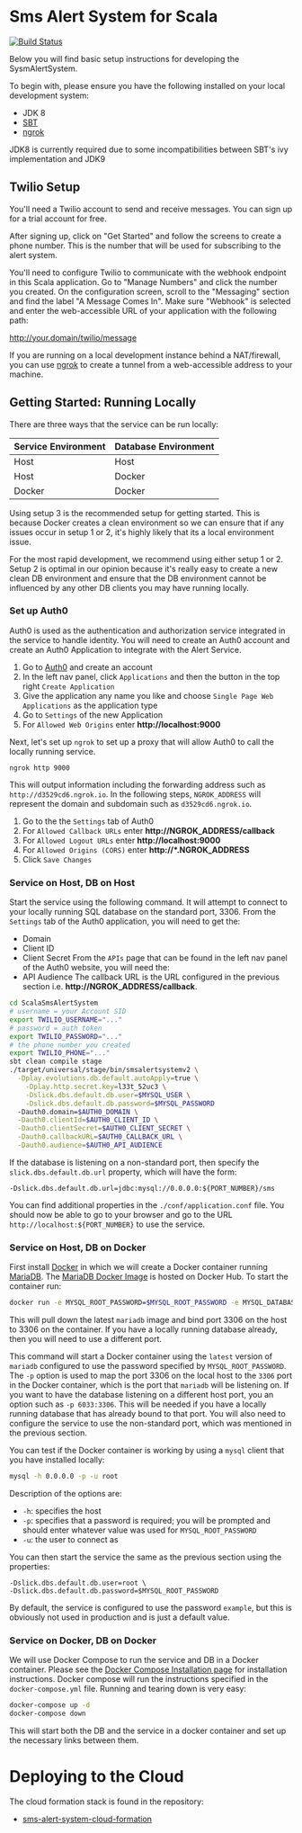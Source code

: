 # Sms Alert System for Scala

[![Build Status](https://travis-ci.org/ColectivaLegal/ScalaSmsAlertSystem.svg?branch=master)](https://travis-ci.org/ColectivaLegal/ScalaSmsAlertSystem)

Below you will find basic setup instructions for developing the SysmAlertSystem. 

To begin with, please ensure you have the following installed on your local development system:
* JDK 8
* [SBT](http://www.scala-sbt.org/download.html)
* [ngrok](https://ngrok.com/)

JDK8 is currently required due to some incompatibilities between SBT's ivy implementation and JDK9 

## Twilio Setup

You'll need a Twilio account to send and receive messages. You can
sign up for a trial account for free.

After signing up, click on "Get Started" and follow the screens to
create a phone number. This is the number that will be used for
subscribing to the alert system.

You'll need to configure Twilio to communicate with the webhook
endpoint in this Scala application. Go to "Manage Numbers" and click
the number you created. On the configuration screen, scroll to the
"Messaging" section and find the label "A Message Comes In". Make sure
"Webhook" is selected and enter the web-accessible URL of your
application with the following path:

http://your.domain/twilio/message

If you are running on a local development instance behind a
NAT/firewall, you can use [ngrok](https://ngrok.com/) to create a
tunnel from a web-accessible address to your machine.

## Getting Started: Running Locally

There are three ways that the service can be run locally:

| Service Environment | Database Environment |
| ------------------- | -------------------- |
| Host | Host
| Host | Docker
| Docker | Docker

Using setup 3 is the recommended setup for getting started. This is because Docker creates a clean environment so we
can ensure that if any issues occur in setup 1 or 2, it's highly likely that its a local environment issue.

For the most rapid development, we recommend using either setup 1 or 2. Setup 2 is optimal in our opinion because it's
really easy to create a new clean DB environment and ensure that the DB environment cannot be influenced by any other DB
clients you may have running locally.

### Set up Auth0

Auth0 is used as the authentication and authorization service integrated in the service to handle identity. You will
need to create an Auth0 account and create an Auth0 Application to integrate with the Alert Service.
1. Go to [Auth0](https://auth0.com/) and create an account
1. In the left nav panel, click `Applications` and then the button in the top right `Create Application`
1. Give the application any name you like and choose `Single Page Web Applications` as the application type
1. Go to `Settings` of the new Application
1. For `Allowed Web Origins` enter **http://localhost:9000**

Next, let's set up `ngrok` to set up a proxy that will allow Auth0 to call the locally running service.
```
ngrok http 9000
```
This will output information including the forwarding address such as `http://d3529cd6.ngrok.io`. In the following
steps, `NGROK_ADDRESS` will represent the domain and subdomain such as `d3529cd6.ngrok.io`.
1. Go to the the `Settings` tab of Auth0
1. For `Allowed Callback URLs` enter **http://NGROK_ADDRESS/callback**
1. For `Allowed Logout URLs` enter **http://localhost:9000**
1. For `Allowed Origins (CORS)` enter **http://*.NGROK_ADDRESS**
1. Click `Save Changes`

### Service on Host, DB on Host

Start the service using the following command. It will attempt to connect to your locally running SQL database on the
standard port, 3306. From the `Settings` tab of the Auth0 application, you will need to get the:
* Domain
* Client ID
* Client Secret
From the `APIs` page that can be found in the left nav panel of the Auth0 website, you will need the:
* API Audience
The callback URL is the URL configured in the previous section i.e. **http://NGROK_ADDRESS/callback**.

```bash
cd ScalaSmsAlertSystem
# username = your Account SID
export TWILIO_USERNAME="..."
# password = auth token
export TWILIO_PASSWORD="..."
# the phone number you created
export TWILIO_PHONE="..."
sbt clean compile stage
./target/universal/stage/bin/smsalertsystemv2 \
  -Dplay.evolutions.db.default.autoApply=true \
	-Dplay.http.secret.key=l33t_52uc3 \
	-Dslick.dbs.default.db.user=$MYSQL_USER \
	-Dslick.dbs.default.db.password=$MYSQL_PASSWORD
  -Dauth0.domain=$AUTH0_DOMAIN \
  -Dauth0.clientId=$AUTH0_CLIENT_ID \
  -Dauth0.clientSecret=$AUTH0_CLIENT_SECRET \
  -Dauth0.callbackURL=$AUTH0_CALLBACK_URL \
  -Dauth0.audience=$AUTH0_API_AUDIENCE
```

If the database is listening on a non-standard port, then specify the `slick.dbs.default.db.url` property, which will
have the form:

```
-Dslick.dbs.default.db.url=jdbc:mysql://0.0.0.0:${PORT_NUMBER}/sms
```

You can find additional properties in the `./conf/application.conf` file.  You should now be able to go to your browser
and go to the URL `http://localhost:${PORT_NUMBER}` to use the service.

### Service on Host, DB on Docker

First install [Docker][] in which we will create a Docker container running [MariaDB][]. The [MariaDB Docker Image][] is
hosted on Docker Hub. To start the container run:

```bash
docker run -e MYSQL_ROOT_PASSWORD=$MYSQL_ROOT_PASSWORD -e MYSQL_DATABASE=sms -p 3306:3306 -d mariadb:latest
```

This will pull down the latest `mariadb` image and bind port 3306 on the host to 3306 on the container. If you have a
locally running database already, then you will need to use a different port. 

This command will start a Docker container using the `latest` version of `mariadb` configured to use the password
specified by `MYSQL_ROOT_PASSWORD`. The `-p` option is used to map the port 3306 on the local host to the `3306` port in
the Docker container, which is the port that `mariadb` will be listening on. If you want to have the database listening
on a different host port, you an option such as `-p 6033:3306`. This will be needed if you have a locally running
database that has already bound to that port. You will also need to configure the service to use the non-standard port,
which was mentioned in the previous section.

You can test if the Docker container is working by using a `mysql` client that you have installed locally:
```bash
mysql -h 0.0.0.0 -p -u root
```

Description of the options are:
* `-h`: specifies the host
* `-p`: specifies that a password is required; you will be prompted and should enter whatever value was used for 
        `MYSQL_ROOT_PASSWORD`
* `-u`: the user to connect as

You can then start the service the same as the previous section using the properties:

```
-Dslick.dbs.default.db.user=root \
-Dslick.dbs.default.db.password=$MYSQL_ROOT_PASSWORD
```

By default, the service is configured to use the password `example`, but this is obviously not used in production and is
just a default value.

[Docker]: https://www.docker.com/community-edition#/download
[MariaDB]: https://mariadb.org/
[MariaDB Docker Image]: https://hub.docker.com/_/mariadb/

### Service on Docker, DB on Docker

We will use Docker Compose to run the service and DB in a Docker container. Please see the 
[Docker Compose Installation page][] for installation instructions. Docker compose will run the instructions specified
in the `docker-compose.yml` file. Running and tearing down is very easy:

```bash
docker-compose up -d
docker-compose down
```

This will start both the DB and the service in a docker container and set up the necessary links between them.

[Docker Compose Installation page]: https://docs.docker.com/compose/install/

# Deploying to the Cloud

The cloud formation stack is found in the repository:
* [sms-alert-system-cloud-formation][]

[sms-alert-system-cloud-formation]: https://github.com/ColectivaLegal/sms-alert-system-cloud-formation
